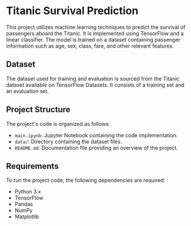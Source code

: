 # Titanic Survival Prediction

This project utilizes machine learning techniques to predict the survival of passengers aboard the Titanic. It is implemented using TensorFlow and a 
linear classifier. The model is trained on a dataset containing passenger information such as age, sex, class, fare, and other relevant features.

## Dataset

The dataset used for training and evaluation is sourced from the Titanic dataset available on TensorFlow Datasets. It consists of a training set and 
an evaluation set.

## Project Structure

The project's code is organized as follows:

- `main.ipynb`: Jupyter Notebook containing the code implementation.
- `data/`: Directory containing the dataset files.
- `README.md`: Documentation file providing an overview of the project.

## Requirements

To run the project code, the following dependencies are required:

- Python 3.x
- TensorFlow
- Pandas
- NumPy
- Matplotlib

